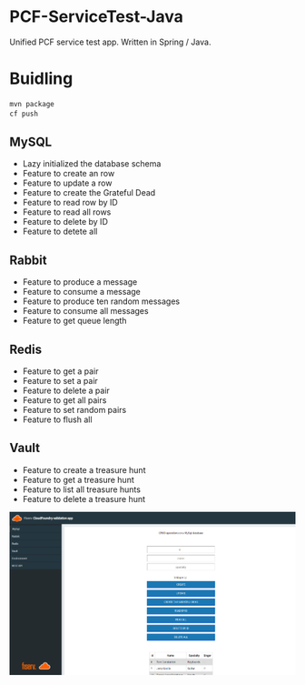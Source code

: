 # PCF-ServiceTest-Java
Unified PCF service test app. Written in Spring / Java.
# Buidling
```bash
mvn package
cf push
```
## MySQL
- Lazy initialized the database schema
- Feature to create an row
- Feature to update a row
- Feature to create the Grateful Dead
- Feature to read row by ID
- Feature to read all rows
- Feature to delete by ID
- Feature to detete all
## Rabbit
- Feature to produce a message
- Feature to consume a message
- Feature to produce ten random messages
- Feature to consume all messages
- Feature to get queue length
## Redis
- Feature to get a pair
- Feature to set a pair
- Feature to delete a pair
- Feature to get all pairs
- Feature to set random pairs
- Feature to flush all 
## Vault
- Feature to create a treasure hunt
- Feature to get a treasure hunt
- Feature to list all treasure hunts
- Feature to delete a treasure hunt

![](src/main/resources/static/img/screenshot.png)
